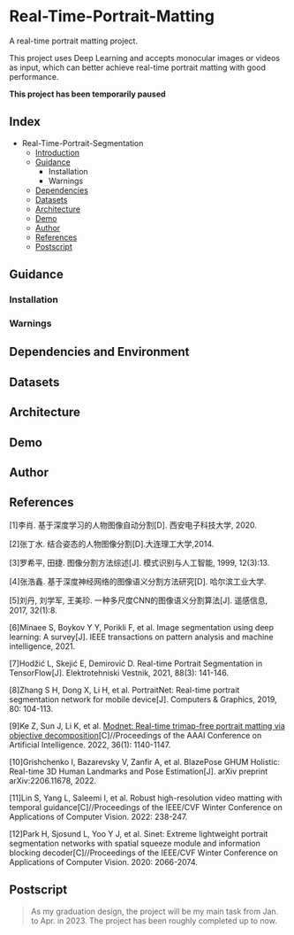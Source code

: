 # Real-Time-Portrait-Matting
A real-time portrait matting project.

This project uses Deep Learning and accepts monocular images or videos as input, which can better achieve real-time portrait matting with good performance.

**This project has been temporarily paused**

## Index
- Real-Time-Portrait-Segmentation
  - [Introduction](#Real-Time-Portrait-Segmentation)
  - [Guidance](#Guidance)
    - Installation
    - Warnings
  - [Dependencies](#Dependencies)
  - [Datasets](#Datasets)
  - [Architecture](#Architecture)
  - [Demo](#Demo)
  - [Author](#Author)
  - [References](#References)
  - [Postscript](#Postscript)

## Guidance
### Installation
### Warnings

## Dependencies and Environment

## Datasets

## Architecture

## Demo

## Author

## References
[1]李肖. 基于深度学习的人物图像自动分割[D]. 西安电子科技大学, 2020.

[2]张丁水. 结合姿态的人物图像分割[D].大连理工大学,2014.

[3]罗希平, 田捷. 图像分割方法综述[J]. 模式识别与人工智能, 1999, 12(3):13.

[4]张浩鑫. 基于深度神经网络的图像语义分割方法研究[D]. 哈尔滨工业大学.

[5]刘丹, 刘学军, 王美珍. 一种多尺度CNN的图像语义分割算法[J]. 遥感信息, 2017, 32(1):8.

[6]Minaee S, Boykov Y Y, Porikli F, et al. Image segmentation using deep learning: A survey[J]. IEEE transactions on pattern analysis and machine intelligence, 2021.

[7]Hodžić L, Skejić E, Demirović D. Real-time Portrait Segmentation in TensorFlow[J]. Elektrotehniski Vestnik, 2021, 88(3): 141-146.

[8]Zhang S H, Dong X, Li H, et al. PortraitNet: Real-time portrait segmentation network for mobile device[J]. Computers & Graphics, 2019, 80: 104-113.

[9]Ke Z, Sun J, Li K, et al. [Modnet: Real-time trimap-free portrait matting via objective decomposition](https://ojs.aaai.org/index.php/AAAI/article/view/19999)[C]//Proceedings of the AAAI Conference on Artificial Intelligence. 2022, 36(1): 1140-1147. 

[10]Grishchenko I, Bazarevsky V, Zanfir A, et al. BlazePose GHUM Holistic: Real-time 3D Human Landmarks and Pose Estimation[J]. arXiv preprint arXiv:2206.11678, 2022.

[11]Lin S, Yang L, Saleemi I, et al. Robust high-resolution video matting with temporal guidance[C]//Proceedings of the IEEE/CVF Winter Conference on Applications of Computer Vision. 2022: 238-247.

[12]Park H, Sjosund L, Yoo Y J, et al. Sinet: Extreme lightweight portrait segmentation networks with spatial squeeze module and information blocking decoder[C]//Proceedings of the IEEE/CVF Winter Conference on Applications of Computer Vision. 2020: 2066-2074.

## Postscript

> As my graduation design, the project will be my main task from Jan. to Apr. in 2023. The project has been roughly completed up to now.
